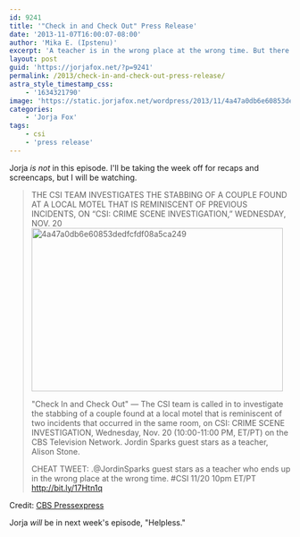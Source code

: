 ```yaml
---
id: 9241
title: '"Check in and Check Out" Press Release'
date: '2013-11-07T16:00:07-08:00'
author: 'Mika E. (Ipstenu)'
excerpt: 'A teacher is in the wrong place at the wrong time. But there''s no Sara Sidle in this episode.'
layout: post
guid: 'https://jorjafox.net/?p=9241'
permalink: /2013/check-in-and-check-out-press-release/
astra_style_timestamp_css:
    - '1634321790'
image: 'https://static.jorjafox.net/wordpress/2013/11/4a47a0db6e60853dedfcfdf08a5ca249.png'
categories:
    - 'Jorja Fox'
tags:
    - csi
    - 'press release'
---
```


Jorja _is not_ in this episode. I'll be taking the week off for recaps and screencaps, but I will be watching.

<blockquote>THE CSI TEAM INVESTIGATES THE STABBING OF A COUPLE FOUND AT A LOCAL MOTEL THAT IS REMINISCENT OF PREVIOUS INCIDENTS, ON “CSI: CRIME SCENE INVESTIGATION,” WEDNESDAY, NOV. 20

<img src="//static.jorjafox.net/wordpress/2013/11/4a47a0db6e60853dedfcfdf08a5ca249.png" alt="4a47a0db6e60853dedfcfdf08a5ca249" width="450" height="292" class="aligncenter size-full wp-image-9242" />

"Check In and Check Out" — The CSI team is called in to investigate the stabbing of a couple found at a local motel that is reminiscent of two incidents that occurred in the same room, on CSI: CRIME SCENE INVESTIGATION, Wednesday, Nov. 20 (10:00-11:00 PM, ET/PT) on the CBS Television Network.  Jordin Sparks guest stars as a teacher, Alison Stone.

CHEAT TWEET:  .@JordinSparks guest stars as a teacher who ends up in the wrong place at the wrong time.  #CSI 11/20 10pm ET/PT http://bit.ly/17Htn1q</blockquote>

Credit: <a href="http://www.cbspressexpress.com/cbs-entertainment/releases/view?id=37249">CBS Pressexpress</a>

Jorja _will_ be in next week's episode, "Helpless."
